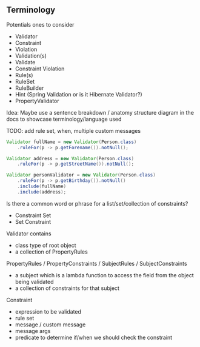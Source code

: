 ## Terminology

Potentials ones to consider

* Validator
* Constraint
* Violation
* Validation(s)
* Validate
* Constraint Violation
* Rule(s)
* RuleSet
* RuleBuilder
* Hint (Spring Validation or is it Hibernate Validator?)
* PropertyValidator

Idea: Maybe use a sentence breakdown / anatomy structure diagram in the docs to showcase terminology/language used


TODO: add rule set, when, multiple custom messages
```java
Validator fullName = new Validator(Person.class)
    .ruleFor(p -> p.getForename()).notNull();

Validator address = new Validator(Person.class)
    .ruleFor(p -> p.getStreetName()).notNull();

Validator personValidator = new Validator(Person.class)
    .ruleFor(p -> p.getBirthday()).notNull()
    .include(fullName)
    .include(address);
```



Is there a common word or phrase for a list/set/collection of constraints?
- Constraint Set
- Set Constraint

Validator contains 
- class type of root object
- a collection of PropertyRules

PropertyRules / PropertyConstraints / SubjectRules / SubjectConstraints
- a subject which is a lambda function to access the field from the object being validated
- a collection of constraints for that subject

Constraint
- expression to be validated
- rule set
- message / custom message
- message args
- predicate to determine if/when we should check the constraint
